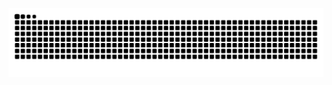 ![Snake animation](https://github.com/nikryan-cpu/nikryan-cpu/blob/output/github-contribution-grid-snake.svg)
